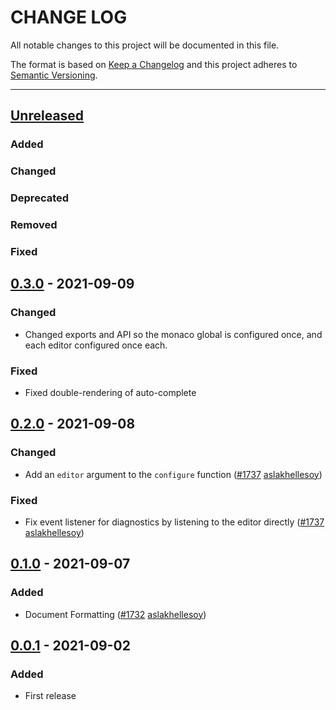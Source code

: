 # CHANGE LOG
All notable changes to this project will be documented in this file.

The format is based on [Keep a Changelog](http://keepachangelog.com/)
and this project adheres to [Semantic Versioning](http://semver.org/).

----
## [Unreleased]

### Added

### Changed

### Deprecated

### Removed

### Fixed

## [0.3.0] - 2021-09-09

### Changed

* Changed exports and API so the monaco global is configured once, and each editor configured once each.

### Fixed

* Fixed double-rendering of auto-complete

## [0.2.0] - 2021-09-08

### Changed

* Add an `editor` argument to the `configure` function
  ([#1737](https://github.com/cucumber/common/pull/1737)
   [aslakhellesoy])

### Fixed

* Fix event listener for diagnostics by listening to the editor directly
  ([#1737](https://github.com/cucumber/common/pull/1737)
   [aslakhellesoy])

## [0.1.0] - 2021-09-07

### Added

* Document Formatting
  ([#1732](https://github.com/cucumber/common/pull/1732)
   [aslakhellesoy])

## [0.0.1] - 2021-09-02

### Added

* First release

<!-- Releases -->
[Unreleased]: https://github.com/cucumber/monaco/compare/v0.3.0...main
[0.3.0]:      https://github.com/cucumber/monaco/compare/v0.2.0...v0.3.0
[0.2.0]:      https://github.com/cucumber/monaco/compare/v0.1.0...v0.2.0
[0.1.0]:      https://github.com/cucumber/monaco/compare/v0.0.1...v0.1.0
[0.0.1]:      https://github.com/cucumber/common/tree/v0.0.1

<!-- Contributors in alphabetical order -->
[aslakhellesoy]:    https://github.com/aslakhellesoy

